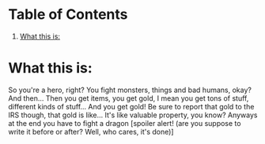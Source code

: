 
# Table of Contents

1.  [What this is:](#org4d38c3a)


<a id="org4d38c3a"></a>

# What this is:

So you're a hero, right? You fight monsters, things and bad humans, okay? And then&#x2026; 
Then you get items, you get gold, I mean you get tons of stuff, different kinds of stuff&#x2026;
And you get gold! Be sure to report that gold to the IRS though, that gold is like&#x2026; It's like valuable property, you know?
Anyways at the end you have to fight a dragon [spoiler alert! (are you suppose to write it before or after? Well, who cares, it's done)]

